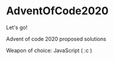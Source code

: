 # AdventOfCode2020
Let's go!

Advent of code 2020 proposed solutions

Weapon of choice: JavaScript ( :c )
